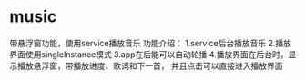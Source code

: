 # music
带悬浮窗功能，使用service播放音乐
功能介绍：
1.service后台播放音乐
2.播放界面使用singleInstance模式
3.app在后能可以自动轮播
4.播放界面在后台时，显示播放悬浮窗，带播放进度、歌词和下一首，
并且点击可以直接进入播放界面
